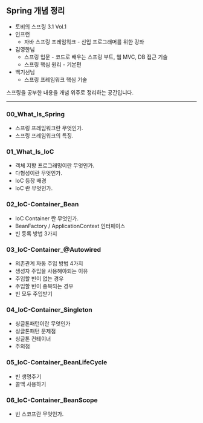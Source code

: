 ## Spring 개념 정리

- 토비의 스프링 3.1 Vol.1
- 인프런 	
  - 자바 스프링 프레임워크 - 신입 프로그래머를 위한 강좌
- 김영한님
  - 스프링 입문 - 코드로 배우는 스프링 부트, 웹 MVC, DB 접근 기술
  - 스프링 핵심 원리 - 기본편
- 백기선님
  - 스프링 프레임워크 핵심 기술

스프링을 공부한 내용을 개념 위주로 정리하는 공간입니다.

<hr>

### 00_What_Is_Spring

- 스프링 프레임워크란 무엇인가.
- 스프링 프레임워크의 특징.

### 01_What_Is_IoC

- 객체 지향 프로그래밍이란 무엇인가.
- 다형성이란 무엇인가.
- IoC 등장 배경
- IoC 란 무엇인가.

### 02_IoC-Container_Bean

- IoC Container 란 무엇인가.
- BeanFactory / ApplicationContext 인터페이스
- 빈 등록 방법 3가지

### 03_IoC-Container_@Autowired

- 의존관계 자동 주입 방법 4가지
- 생성자 주입을 사용해야되는 이유
- 주입할 빈이 없는 경우
- 주입할 빈이 중복되는 경우
- 빈 모두 주입받기

### 04_IoC-Container_Singleton

- 싱글톤패턴이란 무엇인가
- 싱글톤패턴 문제점
- 싱글톤 컨테이너
- 주의점

### 05_IoC-Container_BeanLifeCycle

- 빈 생명주기
- 콜백 사용하기

### 06_IoC-Container_BeanScope

- 빈 스코프란 무엇인가.

